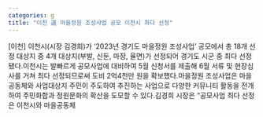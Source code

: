 ```yaml
---
categories: g
title: "이천 道 마을정원 조성사업 공모 이천시 최다 선정"
---
```

[이천] 이천시(시장 김경희)가 ‘2023년 경기도 마을정원 조성사업’ 공모에서 총 18개 선정 대상지 중 4개 대상지(부발, 신둔, 마장, 율면)가 선정되어 경기도 시군 중 최다 선정됐다.이천시는 발빠르게 공모사업에 대비하여 5월 신청서를 제출해 6월 서류 및 현장심사를 거쳐 최다 선정되므로써 도비 2억4천만 원을 확보했다.마을정원 조성사업은 마을공동체와 사업대상지 주민이 주도하여 추진하는 사업으로 다양한 커뮤니티 활동을 전개하여 주민화합과 정원문화의 확산을 도모할 수 있다.김경희 시장은 “공모사업 최다 선정은 이천시와 마을공동체